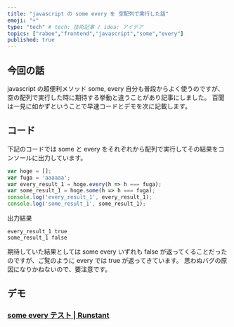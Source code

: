 ```yaml
---
title: "javascript の some every を 空配列で実行した話"
emoji: "☀️"
type: "tech" # tech: 技術記事 / idea: アイデア
topics: ["rabee","frontend","javascript","some","every"]
published: true
---
```


## 今回の話

javascript の超便利メソッド some, every 自分も普段からよく使うのですが、空の配列で実行した時に期待する挙動と違うことがあり記事にしました。
百聞は一見に如かずということで早速コードとデモを次に記載します。

## コード

下記のコードでは some と every をそれぞれから配列で実行してその結果をコンソールに出力しています。

``` js
var hoge = [];
var fuga = 'aaaaaa';
var every_result_1 = hoge.every(h => h === fuga);
var some_result_1 = hoge.some(h => h === fuga);
console.log('every_result_1', every_result_1);
console.log('some_result_1', some_result_1);
```

出力結果

```
every_result_1 true
some_result_1 false
```

期待していた結果としては some every いずれも false が返ってくることだったのですが、ご覧のように every では true が返ってきています。
思わぬバグの原因になりかねないので、要注意です。

## デモ

### [some every テスト | Runstant](http://runstant.com/horieyuto/projects/9a99dc1f)
